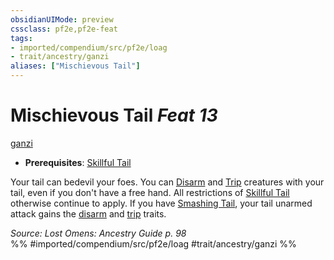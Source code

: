 ```yaml
---
obsidianUIMode: preview
cssclass: pf2e,pf2e-feat
tags:
- imported/compendium/src/pf2e/loag
- trait/ancestry/ganzi
aliases: ["Mischievous Tail"]
---
```

# Mischievous Tail  *Feat 13*  
[ganzi](ganzi-loag.md)  

- **Prerequisites**: [Skillful Tail](skillful-tail-ganzi-loag.md)

Your tail can bedevil your foes. You can [Disarm](rules/actions/disarm.md) and [Trip](rules/actions/trip.md) creatures with your tail, even if you don't have a free hand. All restrictions of [Skillful Tail](skillful-tail-ganzi-loag.md) otherwise continue to apply. If you have [Smashing Tail](smashing-tail-loag.md), your tail unarmed attack gains the [disarm](rules/traits/disarm.md) and [trip](rules/traits/trip.md) traits.

*Source: Lost Omens: Ancestry Guide p. 98*  
%% #imported/compendium/src/pf2e/loag #trait/ancestry/ganzi %%
